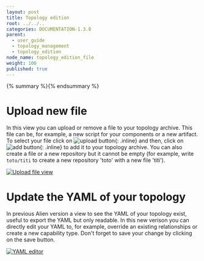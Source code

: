 ```yaml
---
layout: post
title: Topology edition
root: ../../..
categories: DOCUMENTATION-1.3.0
parent:
  - user_guide
  - topology_management
  - topology_edition
node_name: topology_edition_file
weight: 100
published: true
---
```


{% summary %}{% endsummary %}


# Upload new file

In this view you can upload or remove a file to your topology archive. This file can be, for example, a new script for your components or a new artifact.
To select your file click on ![upload button](../../images/1.3.0/user_guide/upload-file-menu-upload-button.png){: .inline} and then, click on ![add button](../../images/1.3.0/user_guide/upload-file-menu-add-button.png){: .inline} to add it to your topology archive. You can also create a file or a new repository but it cannot be empty (for example, write `toto/titi` to create a new repository 'toto' with a new file 'titi').

[![Upload file view](../../images/1.3.0/user_guide/upload-file-menu.png)](../../images/1.3.0/user_guide/upload-file-menu.png)


# Update the YAML of your topology

In previous Alien version a view to see the YAML of your topology exist, useful to export the YAML but only readable.
In this new verison you can directly edit your YAML to, for example, override an existing relationships or create a new capability type.
Don't forget to save your change by clicking on the save button.

[![YAML editor](../../images/1.3.0/user_guide/editor-yaml-view.png)](../../images/1.3.0/user_guide/editor-yaml-view.png)
